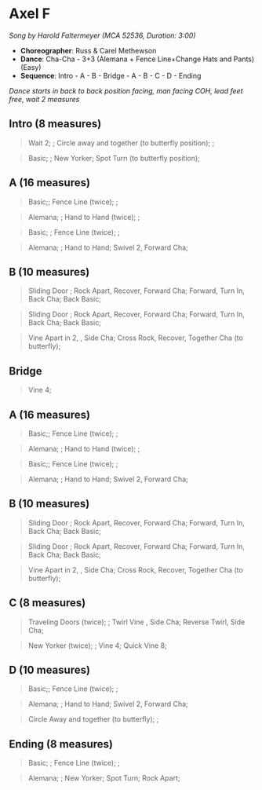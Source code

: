 # Axel F
*Song by Harold Faltermeyer (MCA 52536, Duration: 3:00)*

* **Choreographer**: Russ & Carel Methewson
* **Dance**: Cha-Cha - 3+3 (Alemana + Fence Line+Change Hats and Pants) (Easy)
* **Sequence**: Intro - A - B - Bridge - A - B - C - D - Ending

*Dance starts in back to back position facing, man facing COH, lead feet free, wait 2 measures*

## Intro (8 measures)

> Wait 2; ; Circle away and together (to butterfly position); ;

> Basic; ; New Yorker; Spot Turn (to butterfly position);

## A (16 measures)


> Basic;; Fence Line (twice); ;

> Alemana; ; Hand to Hand (twice); ;

> Basic; ; Fence Line (twice); ;

> Alemana; ; Hand to Hand; Swivel 2, Forward Cha;

## B (10 measures)

> Sliding Door ; Rock Apart, Recover, Forward Cha; Forward, Turn In, Back Cha; Back Basic;

> Sliding Door ; Rock Apart, Recover, Forward Cha; Forward, Turn In, Back Cha; Back Basic;

> Vine Apart in 2, , Side Cha; Cross Rock, Recover, Together Cha (to butterfly);

## Bridge

> Vine 4;

## A (16 measures)

> Basic;; Fence Line (twice); ;

> Alemana; ; Hand to Hand (twice); ;

> Basic;; Fence Line (twice); ;

> Alemana; ; Hand to Hand; Swivel 2, Forward Cha;

## B (10 measures)

> Sliding Door ; Rock Apart, Recover, Forward Cha; Forward, Turn In, Back Cha; Back Basic;

> Sliding Door ; Rock Apart, Recover, Forward Cha; Forward, Turn In, Back Cha; Back Basic;

> Vine Apart in 2, , Side Cha; Cross Rock, Recover, Together Cha (to butterfly);

## C (8 measures)
> Traveling Doors (twice); ; Twirl Vine , Side Cha; Reverse Twirl, Side Cha;

> New Yorker (twice); ; Vine 4; Quick Vine 8;

## D (10 measures)
> Basic;; Fence Line (twice); ;

> Alemana; ; Hand to Hand; Swivel 2, Forward Cha;

> Circle Away and together (to butterfly); ;

## Ending (8 measures)
> Basic; ; Fence Line (twice); ;

> Alemana; ; New Yorker; Spot Turn; Rock Apart;

